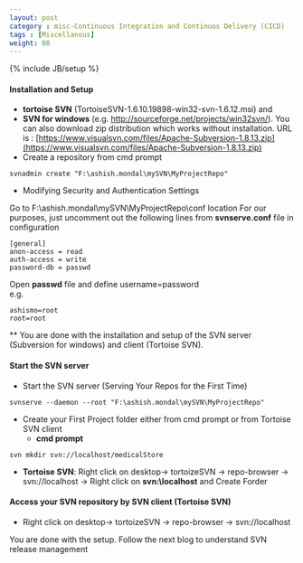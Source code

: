 ```yaml
---
layout: post
category : misc-Continuous Integration and Continuos Delivery (CICD)
tags : [Miscellanous]
weight: 80
---
```

{% include JB/setup %}

#### Installation and Setup
  * **tortoise SVN** (TortoiseSVN-1.6.10.19898-win32-svn-1.6.12.msi) and 
  * **SVN for windows** (e.g. http://sourceforge.net/projects/win32svn/). You can also download zip distribution which works without installation. URL is : [https://www.visualsvn.com/files/Apache-Subversion-1.8.13.zip](https://www.visualsvn.com/files/Apache-Subversion-1.8.13.zip)
* Create a repository from cmd prompt

```
svnadmin create "F:\ashish.mondal\mySVN\MyProjectRepo"
```
* Modifying Security and Authentication Settings
    
Go to F:\ashish.mondal\mySVN\MyProjectRepo\conf location
	For our purposes, just uncomment out the following lines from **svnserve.conf** file in configuration

```
[general]
anon-access = read
auth-access = write
password-db = passwd

```

Open **passwd** file and define username=password  
e.g.  

	
```
ashismo=root
root=root  
```
** You are done with the installation and setup of the SVN server (Subversion for windows) and client (Tortoise SVN).
 
#### Start the SVN server


 
* Start the SVN server (Serving Your Repos for the First Time)

```
svnserve --daemon --root "F:\ashish.mondal\mySVN\MyProjectRepo"  
```

* Create your First Project folder either from cmd prompt or from Tortoise SVN client
  * **cmd prompt**
```
svn mkdir svn://localhost/medicalStore  
```

  * **Tortoise SVN**: Right click on desktop-> tortoizeSVN -> repo-browser -> svn://localhost -> Right click on **svn:\\localhost** and Create Forder

#### Access your SVN repository by SVN client (Tortoise SVN)

* Right click on desktop-> tortoizeSVN -> repo-browser -> svn://localhost

You are done with the setup. Follow the next blog to understand SVN release management
